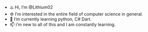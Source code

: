 - ♨️ Hi, I’m @Lithium02
- ⚙️ I’m interested in the entire field of computer science in general.
- 🌱 I’m currently learning python, C# Dart.
- 📫 i’m new to all of this and I am constantly learning.

<!---
Lithium02/Lithium02 is a ✨ special ✨ repository because its `README.md` (this file) appears on your GitHub profile.
You can click the Preview link to take a look at your changes.
--->
